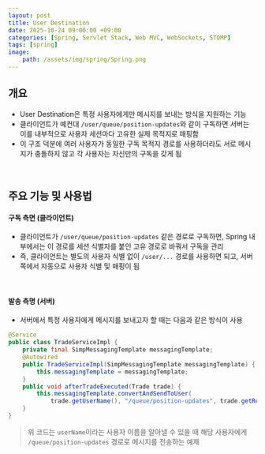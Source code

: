 ```yaml
---
layout: post
title: User Destination
date: 2025-10-24 09:00:00 +09:00
categories: [Spring, Servlet Stack, Web MVC, WebSockets, STOMP]
tags: [spring]
image:
    path: /assets/img/spring/Spring.png
---
```



## 개요 

- User Destination은 특정 사용자에게만 메시지를 보내는 방식을 지원하는 기능
- 클라이언트가 예컨대 `/user/queue/position-updates`와 같이 구독하면 서버는 이를 내부적으로 사용자 세션마다 고유한 실제 목적지로 매핑함
- 이 구조 덕분에 여러 사용자가 동일한 구독 목적지 경로를 사용하더라도 서로 메시지가 충돌하지 않고 각 사용자는 자신만의 구독을 갖게 됨

<br>

## 주요 기능 및 사용법

#### 구독 측면 (클라이언트)

- 클라이언트가 `/user/queue/position-updates` 같은 경로로 구독하면, Spring 내부에서는 이 경로를 세션 식별자를 붙인 고유 경로로 바꿔서 구독을 관리
- 즉, 클라이언트는 별도의 사용자 식별 없이 `/user/...` 경로를 사용하면 되고, 서버 쪽에서 자동으로 사용자 식별 및 매핑이 됨

<br>

#### 발송 측명 (서버)

- 서버에서 특정 사용자에게 메시지를 보내고자 할 때는 다음과 같은 방식이 사용

```java
@Service
public class TradeServiceImpl {
    private final SimpMessagingTemplate messagingTemplate;
    @Autowired
    public TradeServiceImpl(SimpMessagingTemplate messagingTemplate) {
        this.messagingTemplate = messagingTemplate;
    }
    public void afterTradeExecuted(Trade trade) {
        this.messagingTemplate.convertAndSendToUser(
            trade.getUserName(), "/queue/position-updates", trade.getResult());
    }
}
```

> 위 코드는 `userName`이라는 사용자 이름을 알아낼 수 있을 때 해당 사용자에게 `/queue/position-updates` 경로로 메시지를 전송하는 예제